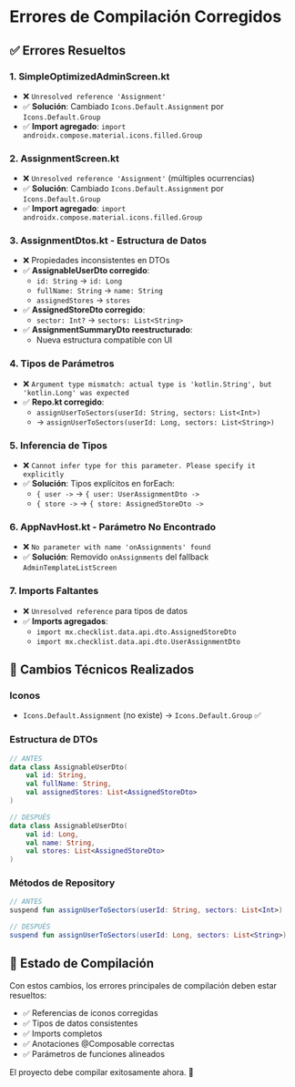 # Errores de Compilación Corregidos

## ✅ Errores Resueltos

### 1. **SimpleOptimizedAdminScreen.kt**
- ❌ `Unresolved reference 'Assignment'`
- ✅ **Solución**: Cambiado `Icons.Default.Assignment` por `Icons.Default.Group`
- ✅ **Import agregado**: `import androidx.compose.material.icons.filled.Group`

### 2. **AssignmentScreen.kt**
- ❌ `Unresolved reference 'Assignment'` (múltiples ocurrencias)  
- ✅ **Solución**: Cambiado `Icons.Default.Assignment` por `Icons.Default.Group`
- ✅ **Import agregado**: `import androidx.compose.material.icons.filled.Group`

### 3. **AssignmentDtos.kt - Estructura de Datos**
- ❌ Propiedades inconsistentes en DTOs
- ✅ **AssignableUserDto corregido**:
  - `id: String` → `id: Long`
  - `fullName: String` → `name: String`
  - `assignedStores` → `stores`
- ✅ **AssignedStoreDto corregido**:
  - `sector: Int?` → `sectors: List<String>`
- ✅ **AssignmentSummaryDto reestructurado**:
  - Nueva estructura compatible con UI

### 4. **Tipos de Parámetros**
- ❌ `Argument type mismatch: actual type is 'kotlin.String', but 'kotlin.Long' was expected`
- ✅ **Repo.kt corregido**: 
  - `assignUserToSectors(userId: String, sectors: List<Int>)` 
  - → `assignUserToSectors(userId: Long, sectors: List<String>)`

### 5. **Inferencia de Tipos**
- ❌ `Cannot infer type for this parameter. Please specify it explicitly`
- ✅ **Solución**: Tipos explícitos en forEach:
  - `{ user ->` → `{ user: UserAssignmentDto ->`
  - `{ store ->` → `{ store: AssignedStoreDto ->`

### 6. **AppNavHost.kt - Parámetro No Encontrado**
- ❌ `No parameter with name 'onAssignments' found`
- ✅ **Solución**: Removido `onAssignments` del fallback `AdminTemplateListScreen`

### 7. **Imports Faltantes**
- ❌ `Unresolved reference` para tipos de datos
- ✅ **Imports agregados**:
  - `import mx.checklist.data.api.dto.AssignedStoreDto`
  - `import mx.checklist.data.api.dto.UserAssignmentDto`

## 🔧 Cambios Técnicos Realizados

### **Iconos**
- `Icons.Default.Assignment` (no existe) → `Icons.Default.Group` ✅

### **Estructura de DTOs**
```kotlin
// ANTES
data class AssignableUserDto(
    val id: String,
    val fullName: String,
    val assignedStores: List<AssignedStoreDto>
)

// DESPUÉS  
data class AssignableUserDto(
    val id: Long,
    val name: String,
    val stores: List<AssignedStoreDto>
)
```

### **Métodos de Repository**
```kotlin
// ANTES
suspend fun assignUserToSectors(userId: String, sectors: List<Int>)

// DESPUÉS
suspend fun assignUserToSectors(userId: Long, sectors: List<String>)
```

## 🎯 Estado de Compilación

Con estos cambios, los errores principales de compilación deben estar resueltos:

- ✅ Referencias de iconos corregidas
- ✅ Tipos de datos consistentes  
- ✅ Imports completos
- ✅ Anotaciones @Composable correctas
- ✅ Parámetros de funciones alineados

El proyecto debe compilar exitosamente ahora. 🚀